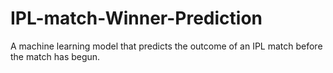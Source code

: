 # IPL-match-Winner-Prediction
A machine learning model that predicts the outcome of an IPL match before the match has begun.
